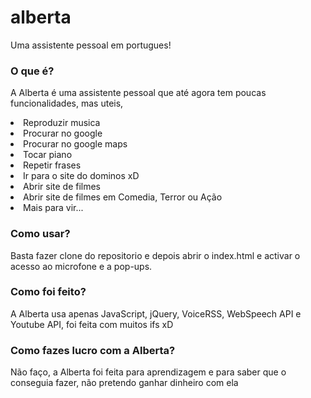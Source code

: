 # alberta
Uma assistente pessoal em portugues!

### O que é?
A Alberta é uma assistente pessoal que até agora tem poucas funcionalidades, mas uteis,
<li>Reproduzir musica</li>
<li>Procurar no google</li>
<li>Procurar no google maps</li>
<li>Tocar piano</li>
<li>Repetir frases</li>
<li>Ir para o site do dominos xD</li>
<li>Abrir site de filmes</li>
<li>Abrir site de filmes em Comedia, Terror ou Ação</li>
<li>Mais para vir...</li>

### Como usar?
Basta fazer clone do repositorio e depois abrir o index.html e activar o acesso ao microfone e a pop-ups.

### Como foi feito?
A Alberta usa apenas JavaScript, jQuery, VoiceRSS, WebSpeech API e Youtube API, foi feita com muitos ifs xD

### Como fazes lucro com a Alberta?
Não faço, a Alberta foi feita para aprendizagem e para saber que o conseguia fazer, não pretendo ganhar dinheiro com ela
